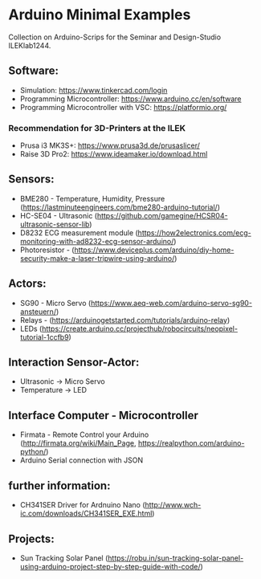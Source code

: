 # Arduino Minimal Examples
Collection on Arduino-Scrips for the Seminar and Design-Studio ILEKlab1244.

## Software:
- Simulation: https://www.tinkercad.com/login
- Programming Microcontroller: https://www.arduino.cc/en/software
- Programming Microcontroller with VSC: https://platformio.org/

### Recommendation for 3D-Printers at the ILEK
- Prusa i3 MK3S+: https://www.prusa3d.de/prusaslicer/
- Raise 3D Pro2: https://www.ideamaker.io/download.html 

## Sensors:
- BME280 - Temperature, Humidity, Pressure (https://lastminuteengineers.com/bme280-arduino-tutorial/)
- HC-SE04 - Ultrasonic (https://github.com/gamegine/HCSR04-ultrasonic-sensor-lib)
- D8232 ECG measurement module (https://how2electronics.com/ecg-monitoring-with-ad8232-ecg-sensor-arduino/)
- Photoresistor - (https://www.deviceplus.com/arduino/diy-home-security-make-a-laser-tripwire-using-arduino/)

## Actors:
- SG90 - Micro Servo (https://www.aeq-web.com/arduino-servo-sg90-ansteuern/)
- Relays - (https://arduinogetstarted.com/tutorials/arduino-relay)
- LEDs (https://create.arduino.cc/projecthub/robocircuits/neopixel-tutorial-1ccfb9)


## Interaction Sensor-Actor:
- Ultrasonic -> Micro Servo
- Temperature -> LED

## Interface Computer - Microcontroller
- Firmata - Remote Control your Arduino (http://firmata.org/wiki/Main_Page, https://realpython.com/arduino-python/)
- Arduino Serial connection with JSON

## further information:
- CH341SER Driver for Ardnuino Nano (http://www.wch-ic.com/downloads/CH341SER_EXE.html)
  
## Projects:
- Sun Tracking Solar Panel (https://robu.in/sun-tracking-solar-panel-using-arduino-project-step-by-step-guide-with-code/)
